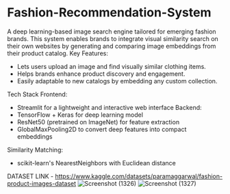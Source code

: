 # Fashion-Recommendation-System
A deep learning-based image search engine tailored for emerging fashion brands. This system enables brands to integrate visual similarity search on their own websites by generating and comparing image embeddings from their product catalog.
Key Features:
- Lets users upload an image and find visually similar clothing items.
- Helps brands enhance product discovery and engagement.
- Easily adaptable to new catalogs by embedding any custom collection.

Tech Stack
Frontend: 
- Streamlit for a lightweight and interactive web interface
Backend:
- TensorFlow + Keras for deep learning model
- ResNet50 (pretrained on ImageNet) for feature extraction
- GlobalMaxPooling2D to convert deep features into compact embeddings

Similarity Matching:
- scikit-learn's NearestNeighbors with Euclidean distance

DATASET LINK - https://www.kaggle.com/datasets/paramaggarwal/fashion-product-images-dataset
![Screenshot (1326)](https://github.com/Kushmathur1206/Fashion-Recommendation-System/assets/99969817/b7216fc2-b23e-4c4a-9aa0-0d4d7938200e)
![Screenshot (1327)](https://github.com/Kushmathur1206/Fashion-Recommendation-System/assets/99969817/322458e1-12db-4730-87fe-64b099885168)
